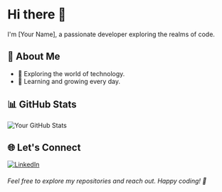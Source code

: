 <!-- Header -->
# Hi there 👋

I'm [Your Name], a passionate developer exploring the realms of code.

<!-- Introduction -->
## 🌟 About Me

- 🚀 Exploring the world of technology.
- 🌱 Learning and growing every day.

<!-- GitHub Stats -->
## 📊 GitHub Stats

![Your GitHub Stats](https://github-readme-stats.vercel.app/api?username=sptndngrh&show_icons=true&theme=radical)

<!-- Let's Connect -->
## 🌐 Let's Connect

[![LinkedIn](https://img.shields.io/badge/-LinkedIn-blue?style=for-the-badge&logo=linkedin&logoColor=white)](https://www.linkedin.com/in/septiandin/)
<!-- Footer -->
###### Feel free to explore my repositories and reach out. Happy coding! 🚀
